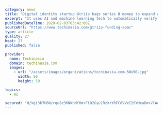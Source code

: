 ```yaml
---
category: news
title: "Digital identity startup Gtriip bags series B money to expand across Asia Pacific"
excerpt: "It uses AI and machine learning tech to automatically verify photo IDs and owners. The startup’s customer hotels in Singapore are enabled with its e-visitor authentication system, which reduces guest check-in time at the front desk by 70% and improves productivity, it said. “Gtriip envisions and believes in a future where people can travel ..."
publishedDateTime: 2020-02-03T03:42:00Z
sourceUrl: "https://www.techinasia.com/gtriip-funding-apac"
type: article
quality: 27
heat: 27
published: false

provider:
  name: Techinasia
  domain: techinasia.com
  images:
    - url: "/assets/images/organizations/techinasia.com-50x50.jpg"
      width: 50
      height: 50

topics:
  - AI

secured: "d/Vgi3k7HBN/rqe8z3KNkbNf8m+FiO2Gyu2RzXrYRFC8VVxI2SYMeaDm+VCAohba0ap0CmjWWEuzxlX805zqRSQ+uEnas+9SGflauzerNVQt46HKn36XgTFUrzbz0jvBtswIiXBMDhA9frGeKk41MXqGLjMh+X7LzaDsIuQv2L5BE22iQssoLFpqv48dEnpzIrKl92AATQI5OxBbN6MgchLApFWZanI9gJ6NKeffsUsSkzEsev23rtF+e8EjD6V/MinVK5EfFCV+sqRJfWbLmm9yeHNj4e4C0dcdeMpe9ZBULbffJ9aIRzybOm1OudztnNovkb8gvPB5D8wWBL/F67noYM53iRv70k42SxB1PO7DU8ekjSuoojIxq3JZWOC9GQgEzV+b9siyw8lV2A6gBPZUUxuNvaAnhVpjc6FtHJdUpwI8waIpPZ2o3eT9ykPwSCPsAVJVDTyZBbABmeTf46+kS5VduQ2tDsIhNq0lNI4=;z5EeDEcI25NLb6m5TYw9yw=="
---
```


